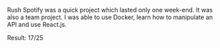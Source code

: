 Rush Spotify was a quick project which lasted only one week-end. It was also a team project.
I was able to use Docker, learn how to manipulate an API and use React.js.

Result: 17/25
